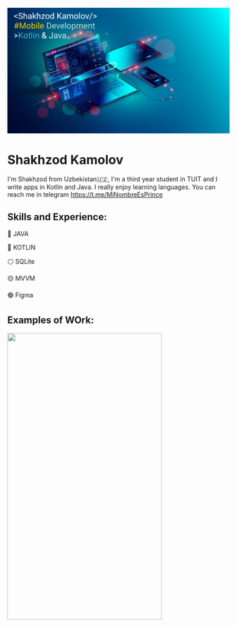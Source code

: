 ![Mobile Development](https://github.com/shakhzod99/shakhzod99/blob/main/Shakhzod_MobDevBanner.png)
# Shakhzod Kamolov

I'm Shakhzod from Uzbekistan:uzbekistan:, I'm a third year student in TUIT and I write apps in Kotlin and Java. I really enjoy learning languages. You can reach me in telegram https://t.me/MiNombreEsPrince


##  Skills and Experience:  
:red_circle: JAVA  

:large_blue_circle: KOTLIN 

:white_circle: SQLite

:yellow_circle: MVVM

:green_circle: Figma

##  Examples of WOrk:  

<img src="https://github.com/shakhzod99/CryptoStats/blob/master/CryptoStats.gif"  width="350" height="650"/>
<!--
**shakhzod99/shakhzod99** is a ✨ _special_ ✨ repository because its `README.md` (this file) appears on your GitHub profile.

